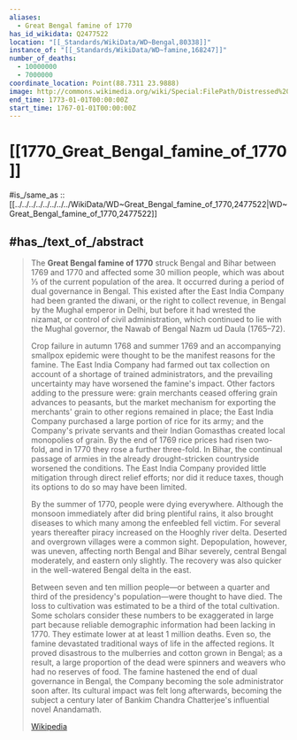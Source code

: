 ```yaml
---
aliases:
  - Great Bengal famine of 1770
has_id_wikidata: Q2477522
location: "[[_Standards/WikiData/WD~Bengal,80338]]"
instance_of: "[[_Standards/WikiData/WD~famine,168247]]"
number_of_deaths:
  - 10000000
  - 7000000
coordinate_location: Point(88.7311 23.9888)
image: http://commons.wikimedia.org/wiki/Special:FilePath/Distressed%20Natives%20Going%20to%20the%20Relief%20Works%20-%20The%20Graphic%201874.jpg
end_time: 1773-01-01T00:00:00Z
start_time: 1767-01-01T00:00:00Z
---
```



# [[1770_Great_Bengal_famine_of_1770]]

#is_/same_as :: [[../../../../../../../../WikiData/WD~Great_Bengal_famine_of_1770,2477522|WD~Great_Bengal_famine_of_1770,2477522]]


## #has_/text_of_/abstract 

> The **Great Bengal famine of 1770** struck Bengal and Bihar between 1769 and 1770 and affected some 30 million people, which was about ⅓ of the current population of the area. It occurred during a period of dual governance in Bengal.  This existed after the East India Company had been granted the diwani, or the right to collect revenue, in Bengal by the Mughal emperor in Delhi, but before it had wrested the nizamat, or control of civil administration, which continued to lie with the Mughal governor, the Nawab of Bengal Nazm ud Daula (1765–72).
>
> Crop failure in autumn 1768 and summer 1769 and an accompanying smallpox epidemic were thought to be the manifest reasons for the famine.  The East India Company had farmed out tax collection on account of a shortage of trained administrators, and the prevailing uncertainty may have worsened the famine's impact.  Other factors adding to the pressure were: grain merchants ceased offering grain advances to peasants, but the market mechanism for exporting the merchants' grain to other regions remained in place; the East India Company purchased a large portion of rice for its army; and the Company's private servants and their Indian Gomasthas created local monopolies of grain.  By the end of 1769 rice prices had risen two-fold, and in 1770 they rose a further three-fold. In Bihar, the continual passage of armies in the already drought-stricken countryside worsened the conditions. The East India Company provided little mitigation through direct relief efforts; nor did it reduce taxes, though its options to do so may have been limited.
>
> By the summer of 1770, people were dying everywhere. Although the monsoon immediately after did bring plentiful rains, it also brought diseases to which many among the enfeebled fell victim.  For several years thereafter piracy increased on the Hooghly river delta.  Deserted and overgrown villages were a common sight. Depopulation, however, was uneven, affecting north Bengal and Bihar severely, central Bengal moderately, and eastern only slightly. The recovery was also quicker in the well-watered Bengal delta in the east.
>
> Between seven and ten million people—or between a quarter and third of the presidency's population—were thought to have died. The loss to cultivation was estimated to be a third of the total cultivation. Some scholars consider these numbers to be exaggerated in large part because reliable demographic information had been lacking in 1770. They estimate lower at at least 1 million deaths. Even so, the famine devastated traditional ways of life in the affected regions. It proved disastrous to the mulberries and cotton grown in Bengal; as a result, a large proportion of the dead were spinners and weavers who had no reserves of food. The famine hastened the end of dual governance in Bengal, the Company becoming the sole administrator soon after. Its cultural impact was felt long afterwards, becoming the subject a century later of Bankim Chandra Chatterjee's influential novel Anandamath.
>
> [Wikipedia](https://en.wikipedia.org/wiki/Great%20Bengal%20famine%20of%201770)